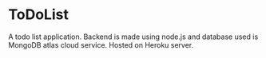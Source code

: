 # ToDoList
A todo list application. Backend is made using node.js and database used is MongoDB atlas cloud service.
Hosted on Heroku server.
